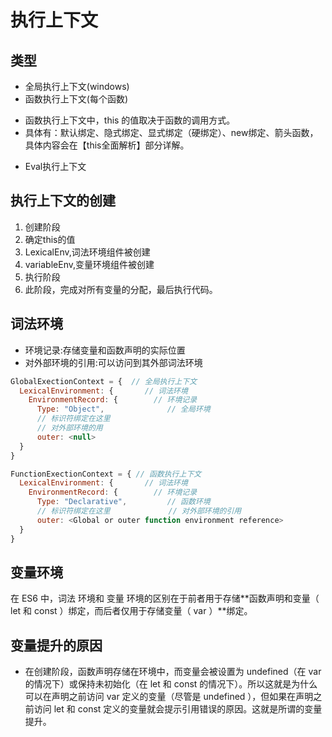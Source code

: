 # 执行上下文

## 类型
+ 全局执行上下文(windows)
+ 函数执行上下文(每个函数)
 - 函数执行上下文中，this 的值取决于函数的调用方式。
 - 具体有：默认绑定、隐式绑定、显式绑定（硬绑定）、new绑定、箭头函数，具体内容会在【this全面解析】部分详解。
+ Eval执行上下文

## 执行上下文的创建
1. 创建阶段
  1. 确定this的值
  1. LexicalEnv,词法环境组件被创建
  1. variableEnv,变量环境组件被创建
1. 执行阶段
  1. 此阶段，完成对所有变量的分配，最后执行代码。

## 词法环境
+ 环境记录:存储变量和函数声明的实际位置
+ 对外部环境的引用:可以访问到其外部词法环境

```javascript
GlobalExectionContext = {  // 全局执行上下文
  LexicalEnvironment: {    	  // 词法环境
    EnvironmentRecord: {   		// 环境记录
      Type: "Object",      		   // 全局环境
      // 标识符绑定在这里 
      // 对外部环境的用
      outer: <null>  	   		   
  }  
}

FunctionExectionContext = { // 函数执行上下文
  LexicalEnvironment: {  	  // 词法环境
    EnvironmentRecord: {  		// 环境记录
      Type: "Declarative",  	   // 函数环境
      // 标识符绑定在这里 			  // 对外部环境的引用
      outer: <Global or outer function environment reference>  
  }  
}
```

## 变量环境
在 ES6 中，词法 环境和 变量 环境的区别在于前者用于存储**函数声明和变量（ let 和 const ）绑定，而后者仅用于存储变量（ var ）**绑定。

## 变量提升的原因
+ 在创建阶段，函数声明存储在环境中，而变量会被设置为 undefined（在 var 的情况下）或保持未初始化（在 let 和 const 的情况下）。所以这就是为什么可以在声明之前访问 var 定义的变量（尽管是 undefined ），但如果在声明之前访问 let 和 const 定义的变量就会提示引用错误的原因。这就是所谓的变量提升。


